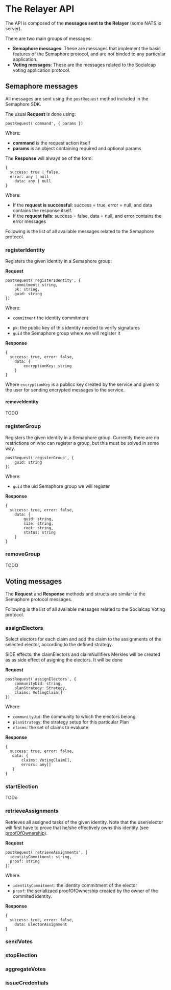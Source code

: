 # The Relayer API

The API is composed of the **messages sent to the Relayer** (some NATS.io server).

There are two main groups of messages:

- **Semaphore messages**: These are messages that implement the basic features of the Semaphore protocol, and are not binded to any particular application.
- **Voting messages**: These are the messages related to the Socialcap voting application protocol.

## Semaphore messages

All messages are sent using the `postRequest` method included in the Semaphore SDK. 

The usual **Request** is done using:

~~~
postRequest('command', { params })	
~~~

Where:

- **command** is the request action itself
- **params** is an object containing required and optional params 

The **Response** will always be of the form:

~~~
{ 
  success: true | false, 
  error: any | null
	data: any | null
}  
~~~

Where:

- If the **request is successful**: success = true, error = null, and data contains the response itself.
- If the **request fails**: success = false, data = null, and error contains the error messages

Following is the list of all available messages related to the Semaphore protocol.

### registerIdentity

Registers the given identity in a Semaphore group:

**Request**

```
postRequest('registerIdentity', {
  	commitment: string,
  	pk: string,
  	guid: string
})	
```

Where:

- `commitment` the identity commitment 

 * `pk`:  the public key of this identity needed to verify signatures
 * `guid` the Semaphore group where we will register it

**Response**

~~~
{ 
  success: true, error: false,
	data: { 
		encryptionKey: string
	}
}  
~~~

Where `encryptionKey` is a publicc key created by the service and given to the user for sending encrypted messages to the service.

#### removeIdentity

TODO

### registerGroup

Registers the given identity in a Semaphore group. Currently there are no restrictions on who can register a group, but this must be solved in some way.

~~~~
postRequest('registerGroup', {
  	guid: string
})	
~~~~

Where:

 * `guid`  the uid Semaphore group we will register

**Response**

~~~
{ 
  success: true, error: false,
	data: { 
		guid: string, 
		size: string,
		root: string,
		status: string
	}
}
~~~

### removeGroup

TODO

## Voting messages

The **Request** and **Response** methods and structs are similar to the Semaphore protocol messages.

Following is the list of all available messages related to the Socialcap Voting protocol.

### assignElectors

Select electors for each claim and add the claim to the assignments of the selected elector, according to the defined strategy.

SIDE effects: the claimElectors and claimNullifiers Merkles will be created as as side effect of asigning the electors. It will be done

**Request**

~~~
postRequest('assignElectors', {
    communityUid: string,
    planStrategy: Strategy,
    claims: VotingClaim[]
})	
~~~

Where: 

 * `communityUid`: the community to which the electors belong
 * `planStrategy`:  the strategy setup for this particular Plan
 * `claims`:  the set of claims to evaluate

**Response**

 ~~~
 { 
   success: true, error: false,
 	data: { 
 		claims: VotingClaim[], 
 		errors: any[]
 	}
 }  
 ~~~

### startElection

TODo

### retrieveAssignments

Retrieves all assigned tasks of the given identity. Note that the user/elector will first have to prove that he/she effectively owns this identity (see [proofOfOwnership]()).

**Request**

~~~ 
postRequest('retrieveAssignments', {
  identityCommitment: string,
  proof: string
})
~~~

Where:

- `identityCommitment`: the identity commitment of the elector
- `proof`: the serializaed proofOfOwnership created by the owner of the commited identity.

**Response**

~~~
{ 
  success: true, error: false,
	data: ElectorAssignment 
}  
~~~

### sendVotes

### stopElection

### aggregateVotes

### issueCredentials

